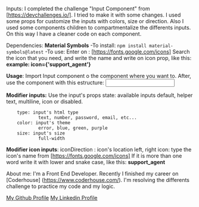 Inputs:
I completed the challenge "Input Component" from  [https://devchallenges.io/]. I tried to make it with some changes. I used some props for customize the inputs with colors, size or direction. Also I used some components children to compartmentalize the differents inputs. On this way I have a cleaner code on each component.  

Dependencies: 
**Material Symbols**
        -To install: `npm install material-symbols@latest`
        -To use:
                Enter on : [https://fonts.google.com/icons]
                Search the icon that you need, and write the name and write on icon prop, like this:
                        **example: icon={'support_agent'}**


__Usage__:
Import Input component o the component where you want to. After, use the component with this estructure: 
                **<Input />**

**Modifier inputs:**
Use the input's props
        state: available inputs 
                default, helper text, multiline, icon or disabled.

        type: input's html type
                text, number, password, email, etc...
        color: input's theme
                error, blue, green, purple
        size: input's size
                full-width

**Modifier icon inputs**:
        iconDirection : icon's location
                left, right
        icon: type the icon's name from [https://fonts.google.com/icons] 
        If it is more than one word write it with lower and snake case, like this:
                 **support_agent**

About me:
I'm a Front End Developer. Recently I finished my career on [Coderhouse] (https://www.coderhouse.com/). I'm resolving the differents challenge to practice my code and my logic.

[My Github Profile](https://github.com/FacuMenonMartinez)
[My Linkedin Profile](https://www.linkedin.com/in/facundo-menon-martinez-870947258/)
